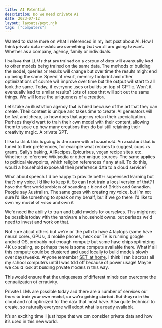 ```yaml
---
title: AI Potential
description: Do we need private AI
date: 2023-07-12
layout: layouts/post.njk
tags: ["computers"]
---
```


Wanted to share more on what I referenced in my last post about AI. How I think private data models are something that we all are going to want. Whether as a company, agency, family or individuals.

I believe that LLMs that are trained on a corpus of data will eventually lead to other models being trained on the same data. The methods of building the model, queries or results will change but over time the results might end up being the same. Speed of result, memory footprint and other optimizations of course will improve over time but the output will start to all look the same. Today, if everyone uses or builds on top of GPT-x. Won’t it eventually lead to similar results? Lots of apps that will spit out the same things. We will loose the uniqueness of a creation.

Let’s take an illustration agency that is hired because of the art that they can create. Their content is unique and takes time to create. AI generators will be fast and cheap, so how does that agency retain their specialization. Perhaps they’d want to train their own model with their content, allowing them to scale up how many creations they do but still retaining their creativity magic. A private GPT.

I like to think this is going to the same with a household. An assistant that is tuned to their preferences, for example what recipes to suggest, cups vs grams, Sally’s baking, AllRecipes, Epicurious, vegan recipe sites, etc. Whether to reference Wikipedia or other unique sources. The same applies to political viewpoints, which religion references if any at all. To do this, would a household expose all their preference data to a cloud service?

What about speech. I'd be happy to provide better supervised learning but that’s my voice. I’d like to keep it. So can I not train a local version of that? I have the first world problem of sounding a blend of British and Canadian. People say Australian. The same goes with creating my voice, but I’m not sure I’d like something to speak on my behalf, but if we go there, I’d like to own my model of voice and own it.

We'd need the ability to train and build models for ourselves. This might not be possible today with the hardware a household owns, but perhaps we'd need to invest and work on that.

Not sure about others but we’re on the path to have 4 laptops (some have neural cores, GPUs), 4 mobile phones, heck our TV is running google android OS, probably not enough compute but some have chips optimizing 4K up scaling, so perhaps there is some compute available there. What if all this compute could be clustered and used locally to build models slowly over days/weeks. Anyone remember [SETI at home](https://setiathome.berkeley.edu/). I think I ran it across all my school computers until I was told off because of power usage! Maybe we could look at building private models in this way.

This would ensure that the uniqueness of different minds can overcome the centralization of creativity.

Private LLMs are possible today and there are a number of services out there to train your own model, so we’re getting started. But they’re in the cloud and not optimized for the data that most have. Also quite technical to create, so naturally everyone will adopt what is already available.

It’s an exciting time. I just hope that we can consider private data and how it’s used in this new world.

